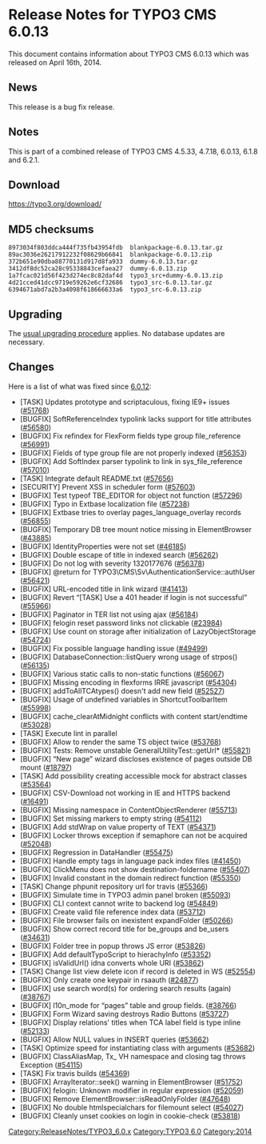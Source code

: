 Release Notes for TYPO3 CMS 6.0.13
==================================

This document contains information about TYPO3 CMS 6.0.13 which was
released on April 16th, 2014.

News
----

This release is a bug fix release.

Notes
-----

This is part of a combined release of TYPO3 CMS 4.5.33, 4.7.18, 6.0.13,
6.1.8 and 6.2.1.

Download
--------

<https://typo3.org/download/>

MD5 checksums
-------------

    8973034f803ddca444f735fb43954fdb  blankpackage-6.0.13.tar.gz
    89ac3036e26217912232f08629b66841  blankpackage-6.0.13.zip
    372b651e90dba88770131d917d8fa933  dummy-6.0.13.tar.gz
    3412df8dc52ca28c95338843cefaea27  dummy-6.0.13.zip
    1a7fcac021d56f423d274ec8c82daf4d  typo3_src+dummy-6.0.13.zip
    4d21cced41dcc9719e59262e6cf32686  typo3_src-6.0.13.tar.gz
    6394671abd7a2b3a4098f618666633a6  typo3_src-6.0.13.zip

Upgrading
---------

The [usual upgrading
procedure](https://docs.typo3.org/typo3cms/InstallationGuide/) applies.
No database updates are necessary.

Changes
-------

Here is a list of what was fixed since
[6.0.12](TYPO3_6.0.12 "wikilink"):

-   \[TASK\] Updates prototype and scriptaculous, fixing IE9+ issues
    ([\#51768](https://forge.typo3.org/issues/51768))
-   \[BUGFIX\] SoftReferenceIndex typolink lacks support for title
    attributes ([\#56580](https://forge.typo3.org/issues/56580))
-   \[BUGFIX\] Fix refindex for FlexForm fields type group
    file\_reference ([\#56991](https://forge.typo3.org/issues/56991))
-   \[BUGFIX\] Fields of type group file are not properly indexed
    ([\#56353](https://forge.typo3.org/issues/56353))
-   \[BUGFIX\] Add SoftIndex parser typolink to link in
    sys\_file\_reference
    ([\#57010](https://forge.typo3.org/issues/57010))
-   \[TASK\] Integrate default README.txt
    ([\#57656](https://forge.typo3.org/issues/57656))
-   \[SECURITY\] Prevent XSS in scheduler form
    ([\#57603](https://forge.typo3.org/issues/57603))
-   \[BUGFIX\] Test typeof TBE\_EDITOR for object not function
    ([\#57296](https://forge.typo3.org/issues/57296))
-   \[BUGFIX\] Typo in Extbase localization file
    ([\#57238](https://forge.typo3.org/issues/57238))
-   \[BUGFIX\] Extbase tries to overlay pages\_language\_overlay records
    ([\#56855](https://forge.typo3.org/issues/56855))
-   \[BUGFIX\] Temporary DB tree mount notice missing in ElementBrowser
    ([\#43885](https://forge.typo3.org/issues/43885))
-   \[BUGFIX\] IdentityProperties were not set
    ([\#46185](https://forge.typo3.org/issues/46185))
-   \[BUGFIX\] Double escape of title in indexed search
    ([\#56262](https://forge.typo3.org/issues/56262))
-   \[BUGFIX\] Do not log with severity 1320177676
    ([\#56378](https://forge.typo3.org/issues/56378))
-   \[BUGFIX\] @return for
    TYPO3\\CMS\\Sv\\AuthenticationService::authUser
    ([\#56421](https://forge.typo3.org/issues/56421))
-   \[BUGFIX\] URL-encoded title in link wizard
    ([\#41413](https://forge.typo3.org/issues/41413))
-   \[BUGFIX\] Revert “\[TASK\] Use a 401 header if login is not
    successful” ([\#55966](https://forge.typo3.org/issues/55966))
-   \[BUGFIX\] Paginator in TER list not using ajax
    ([\#56184](https://forge.typo3.org/issues/56184))
-   \[BUGFIX\] felogin reset password links not clickable
    ([\#23984](https://forge.typo3.org/issues/23984))
-   \[BUGFIX\] Use count on storage after initialization of
    LazyObjectStorage ([\#54724](https://forge.typo3.org/issues/54724))
-   \[BUGFIX\] Fix possible language handling issue
    ([\#49499](https://forge.typo3.org/issues/49499))
-   \[BUGFIX\] DatabaseConnection::listQuery wrong usage of strpos()
    ([\#56135](https://forge.typo3.org/issues/56135))
-   \[BUGFIX\] Various static calls to non-static functions
    ([\#56067](https://forge.typo3.org/issues/56067))
-   \[BUGFIX\] Missing encoding in flexforms IRRE javascript
    ([\#54304](https://forge.typo3.org/issues/54304))
-   \[BUGFIX\] addToAllTCAtypes() doesn't add new field
    ([\#52527](https://forge.typo3.org/issues/52527))
-   \[BUGFIX\] Usage of undefined variables in ShortcutToolbarItem
    ([\#55998](https://forge.typo3.org/issues/55998))
-   \[BUGFIX\] cache\_clearAtMidnight conflicts with content
    start/endtime ([\#53028](https://forge.typo3.org/issues/53028))
-   \[TASK\] Execute lint in parallel
-   \[BUGFIX\] Allow to render the same TS object twice
    ([\#53768](https://forge.typo3.org/issues/53768))
-   \[BUGFIX\] Tests: Remove unstable GeneralUtilityTest::getUrl\*
    ([\#55821](https://forge.typo3.org/issues/55821))
-   \[BUGFIX\] “New page” wizard discloses existence of pages outside DB
    mount ([\#18797](https://forge.typo3.org/issues/18797))
-   \[TASK\] Add possibility creating accessible mock for abstract
    classes ([\#53564](https://forge.typo3.org/issues/53564))
-   \[BUGFIX\] CSV-Download not working in IE and HTTPS backend
    ([\#16491](https://forge.typo3.org/issues/16491))
-   \[BUGFIX\] Missing namespace in ContentObjectRenderer
    ([\#55713](https://forge.typo3.org/issues/55713))
-   \[BUGFIX\] Set missing markers to empty string
    ([\#54112](https://forge.typo3.org/issues/54112))
-   \[BUGFIX\] Add stdWrap on value property of TEXT
    ([\#54371](https://forge.typo3.org/issues/54371))
-   \[BUGFIX\] Locker throws exception if semaphore can not be acquired
    ([\#52048](https://forge.typo3.org/issues/52048))
-   \[BUGFIX\] Regression in DataHandler
    ([\#55475](https://forge.typo3.org/issues/55475))
-   \[BUGFIX\] Handle empty tags in language pack index files
    ([\#41450](https://forge.typo3.org/issues/41450))
-   \[BUGFIX\] ClickMenu does not show destination-foldername
    ([\#55407](https://forge.typo3.org/issues/55407))
-   \[BUGFIX\] Invalid constant in the domain redirect function
    ([\#55350](https://forge.typo3.org/issues/55350))
-   \[TASK\] Change phpunit repository url for travis
    ([\#55366](https://forge.typo3.org/issues/55366))
-   \[BUGFIX\] Simulate time in TYPO3 admin panel broken
    ([\#55093](https://forge.typo3.org/issues/55093))
-   \[BUGFIX\] CLI context cannot write to backend log
    ([\#54849](https://forge.typo3.org/issues/54849))
-   \[BUGFIX\] Create valid file reference index data
    ([\#53712](https://forge.typo3.org/issues/53712))
-   \[BUGFIX\] File browser fails on inexistent expandFolder
    ([\#50266](https://forge.typo3.org/issues/50266))
-   \[BUGFIX\] Show correct record title for be\_groups and be\_users
    ([\#34631](https://forge.typo3.org/issues/34631))
-   \[BUGFIX\] Folder tree in popup throws JS error
    ([\#53826](https://forge.typo3.org/issues/53826))
-   \[BUGFIX\] Add defaultTypoScript to hierachyInfo
    ([\#53352](https://forge.typo3.org/issues/53352))
-   \[BUGFIX\] isValidUrl() idna converts whole URI
    ([\#53862](https://forge.typo3.org/issues/53862))
-   \[TASK\] Change list view delete icon if record is deleted in WS
    ([\#52554](https://forge.typo3.org/issues/52554))
-   \[BUGFIX\] Only create one keypair in rsaauth
    ([\#24877](https://forge.typo3.org/issues/24877))
-   \[BUGFIX\] use search word(s) for ordering search results (again)
    ([\#38767](https://forge.typo3.org/issues/38767))
-   \[BUGFIX\] l10n\_mode for “pages” table and group fields.
    ([\#38766](https://forge.typo3.org/issues/38766))
-   \[BUGFIX\] Form Wizard saving destroys Radio Buttons
    ([\#53727](https://forge.typo3.org/issues/53727))
-   \[BUGFIX\] Display relations' titles when TCA label field is type
    inline ([\#52133](https://forge.typo3.org/issues/52133))
-   \[BUGFIX\] Allow NULL values in INSERT queries
    ([\#53662](https://forge.typo3.org/issues/53662))
-   \[TASK\] Optimize speed for instantiating class with arguments
    ([\#53682](https://forge.typo3.org/issues/53682))
-   \[BUGFIX\] ClassAliasMap, Tx\_ VH namespace and closing tag throws
    Exception ([\#54115](https://forge.typo3.org/issues/54115))
-   \[TASK\] Fix travis builds
    ([\#54369](https://forge.typo3.org/issues/54369))
-   \[BUGFIX\] ArrayIterator::seek() warning in ElementBrowser
    ([\#51752](https://forge.typo3.org/issues/51752))
-   \[BUGFIX\] felogin: Unknown modifier in regular expression
    ([\#52059](https://forge.typo3.org/issues/52059))
-   \[BUGFIX\] Remove ElementBrowser::isReadOnlyFolder
    ([\#47648](https://forge.typo3.org/issues/47648))
-   \[BUGFIX\] No double htmlspecialchars for filemount select
    ([\#54027](https://forge.typo3.org/issues/54027))
-   \[BUGFIX\] Cleanly unset cookies on login in cookie-check
    ([\#53818](https://forge.typo3.org/issues/53818))

<Category:ReleaseNotes/TYPO3_6.0.x> [Category:TYPO3
6.0](Category:TYPO3_6.0 "wikilink") <Category:2014>
